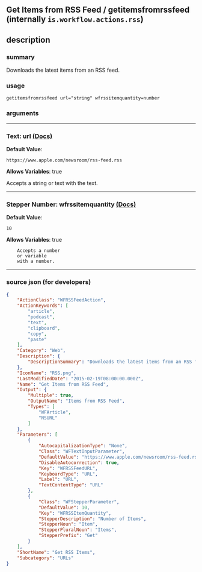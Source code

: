 
## Get Items from RSS Feed / getitemsfromrssfeed (internally `is.workflow.actions.rss`)


## description

### summary

Downloads the latest items from an RSS feed.


### usage
```
getitemsfromrssfeed url="string" wfrssitemquantity=number
```

### arguments

---

### Text: url [(Docs)](https://pfgithub.github.io/shortcutslang/gettingstarted#text-field)
**Default Value**:
```
https://www.apple.com/newsroom/rss-feed.rss
```
**Allows Variables**: true



Accepts a string 
or text
with the text.

---

### Stepper Number: wfrssitemquantity [(Docs)](https://pfgithub.github.io/shortcutslang/gettingstarted#stepper-number-fields)
**Default Value**:
```
10
```
**Allows Variables**: true



		Accepts a number 
		or variable
		with a number.

---

### source json (for developers)

```json
{
	"ActionClass": "WFRSSFeedAction",
	"ActionKeywords": [
		"article",
		"podcast",
		"text",
		"clipboard",
		"copy",
		"paste"
	],
	"Category": "Web",
	"Description": {
		"DescriptionSummary": "Downloads the latest items from an RSS feed."
	},
	"IconName": "RSS.png",
	"LastModifiedDate": "2015-02-19T08:00:00.000Z",
	"Name": "Get Items from RSS Feed",
	"Output": {
		"Multiple": true,
		"OutputName": "Items from RSS Feed",
		"Types": [
			"WFArticle",
			"NSURL"
		]
	},
	"Parameters": [
		{
			"AutocapitalizationType": "None",
			"Class": "WFTextInputParameter",
			"DefaultValue": "https://www.apple.com/newsroom/rss-feed.rss",
			"DisableAutocorrection": true,
			"Key": "WFRSSFeedURL",
			"KeyboardType": "URL",
			"Label": "URL",
			"TextContentType": "URL"
		},
		{
			"Class": "WFStepperParameter",
			"DefaultValue": 10,
			"Key": "WFRSSItemQuantity",
			"StepperDescription": "Number of Items",
			"StepperNoun": "Item",
			"StepperPluralNoun": "Items",
			"StepperPrefix": "Get"
		}
	],
	"ShortName": "Get RSS Items",
	"Subcategory": "URLs"
}
```

